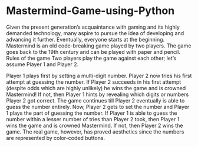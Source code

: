 # Mastermind-Game-using-Python
Given the present generation’s acquaintance with gaming and its highly demanded technology, many aspire to pursue the idea of developing and advancing it further. Eventually, everyone starts at the beginning. Mastermind is an old code-breaking game played by two players. The game goes back to the 19th century and can be played with paper and pencil.
Rules of the game
Two players play the game against each other; let’s assume Player 1 and Player 2.

Player 1 plays first by setting a multi-digit number.
Player 2 now tries his first attempt at guessing the number.
If Player 2 succeeds in his first attempt (despite odds which are highly unlikely) he wins the game and is crowned Mastermind! If not, then Player 1 hints by revealing which digits or numbers Player 2 got correct.
The game continues till Player 2 eventually is able to guess the number entirely.
Now, Player 2 gets to set the number and Player 1 plays the part of guessing the number.
If Player 1 is able to guess the number within a lesser number of tries than Player 2 took, then Player 1 wins the game and is crowned Mastermind.
If not, then Player 2 wins the game.
The real game, however, has proved aesthetics since the numbers are represented by color-coded buttons.

